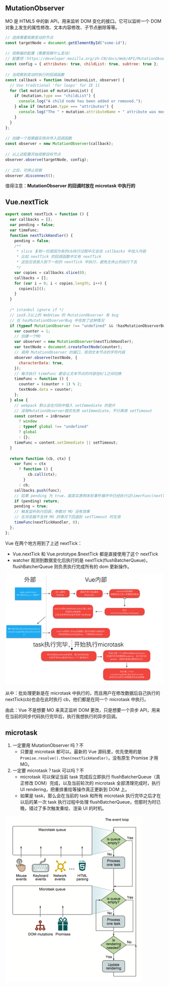 ## MutationObserver

MO 是 HTML5 中的新 API，用来监听 DOM 变化的接口。它可以监听一个 DOM 对象上发生的属性修改、文本内容修改、子节点删除等等。

```javascript
// 选择需要观察变动的节点
const targetNode = document.getElementById("some-id");

// 观察器的配置（需要观察什么变动）
// 配置项：https://developer.mozilla.org/zh-CN/docs/Web/API/MutationObserverInit
const config = { attributes: true, childList: true, subtree: true };

// 当观察到变动时执行的回调函数
const callback = function (mutationsList, observer) {
  // Use traditional 'for loops' for IE 11
  for (let mutation of mutationsList) {
    if (mutation.type === "childList") {
      console.log("A child node has been added or removed.");
    } else if (mutation.type === "attributes") {
      console.log("The " + mutation.attributeName + " attribute was modified.");
    }
  }
};

// 创建一个观察器实例并传入回调函数
const observer = new MutationObserver(callback);

// 以上述配置开始观察目标节点
observer.observe(targetNode, config);

// 之后，可停止观察
observer.disconnect();
```

值得注意：**MutationObserver 的回调时放在 microtask 中执行的**

## Vue.nextTick

```javascript
export const nextTick = function () {
  var callbacks = [];
  var pending = false;
  var timeFunc;
  function nextTickHandler() {
    pending = false;
    /**
     * slice 复制一份是因为有的cb执行过程中又会往 callbacks 中加入内容
     * 比如 nextTick 的回调函数中又有 nextTick
     * 这些应该放入到下一轮的 nextTick 中执行，避免无休止的执行下去
     */
    var copies = callbacks.slice(0);
    callbacks = [];
    for (var i = 0; i < copies.length; i++) {
      copies[i]();
    }
  }

  /* istanbul ignore if */
  // ios9.3以上的 WebView 的 MutationObserver 有 bug
  // 在 hasMutationObserverBug 中存放了这种情况
  if (typeof MutationObserver !== "undefined" && !hasMutationObserverBug) {
    var counter = 1;
    // 创建一个MO
    var observer = new MutationObserver(nextTickHandler);
    var textNode = document.createTextNode(counter);
    // 调用 MutationObserver 的接口，观测文本节点的字符内容
    observer.observe(textNode, {
      characterData: true,
    });
    // 每次执行 timeFunc 都会让文本节点的内容在0/1之间切换
    timeFunc = function () {
      counter = (counter + 1) % 2;
      textNode.data = counter;
    };
  } else {
    // webpack 默认会在代码中插入 setImmediate 的垫片
    // 没有MutationObserver就优先用 setImmediate，不行再用 setTimeout
    const content = inBrowser
      ? window
      : typeof global !== "undefined"
      ? global
      : {};
    timeFunc = content.setImmediate || setTimeout;
  }

  return function (cb, ctx) {
    var func = ctx
      ? function () {
          cb.call(ctx);
        }
      : cb;
    callbacks.push(func);
    // 如果 pending 为 true，就其实表明本轮事件循环中已经执行过timerFunc(nextTickHandler, 0)
    if (pending) return;
    pending = true;
    // 触发监听执行回调，参数对 MO 没有效果
    // 在浏览器不支持 MO 的情况下回退到 setTimeout 时生效
    timeFunc(nextTickHandler, 0);
  };
};
```

Vue 在两个地方用到了上述 nextTick：

- Vue.nextTick 和 Vue.prototype.$nextTick 都是直接使用了这个 nextTick
- watcher 观测到数据变化后执行的是 nextTick(flushBatcherQueue)，flushBatcherQueue 则负责执行完成所有的 dom 更新操作。

![nextTick](../assets/images/vue-nexttick-01.png)

从中：批处理更新是在 microtask 中执行的，而且用户在修改数据后自己执行的 nextTick(cb)也会在此时执行 cb，他们都是在同一个 microtask 中执行。

由此：Vue 不是想要 MO 来真正监听 DOM 更改，只是想要一个异步 API，用来在当前的同步代码执行完毕后，执行我想执行的异步回调。

## microtask

1. 一定要用 MutationObserver 吗？不
   - 只要是 microtask 都可以。最新的 Vue 源码里，优先使用的是 `Promise.resolve().then(nextTickHandler)`，没有原生 Promise 才用 MO。
2. 一定要 microtask？task 可以吗？不
   - microtask 可以保证当前 task 完成后立即执行 flushBatcherQueue（真正修改 DOM）完成，以及当前轮次的 microtask 全部清理完成时，执行 UI rendering，把重排重绘等操作真正更新到 DOM 上。
   - 如果是 task，那么会在当前的 task 和所有 microtask 执行完毕之后才在以后的某一次 task 执行过程中处理 flushBatcherQueue，但那时为时已晚，错过了多次触发重绘、渲染 UI 的时机。

![event loop](../assets/images/vue-nexttick-02.png)
